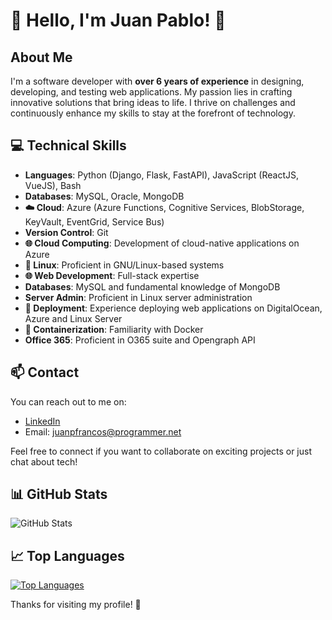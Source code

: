 # 👋 Hello, I'm Juan Pablo! 🚀

## About Me

I'm a software developer with **over 6 years of experience** in designing, developing, and testing web applications. My passion lies in crafting innovative solutions that bring ideas to life. I thrive on challenges and continuously enhance my skills to stay at the forefront of technology.

## 💻 Technical Skills

- **Languages**: Python (Django, Flask, FastAPI), JavaScript (ReactJS, VueJS), Bash
- **Databases**: MySQL, Oracle, MongoDB
- **☁️ Cloud**: Azure (Azure Functions, Cognitive Services, BlobStorage, KeyVault, EventGrid, Service Bus)
- **Version Control**: Git
- **🌐 Cloud Computing**: Development of cloud-native applications on Azure
- **🐧 Linux**: Proficient in GNU/Linux-based systems
- **🌐 Web Development**: Full-stack expertise
- **Databases**: MySQL and fundamental knowledge of MongoDB
- **Server Admin**: Proficient in Linux server administration
- **🚀 Deployment**: Experience deploying web applications on DigitalOcean, Azure and Linux Server
- **🐳 Containerization**: Familiarity with Docker
- **Office 365**: Proficient in O365 suite and Opengraph API

## 📫 Contact

You can reach out to me on:

- [LinkedIn](https://www.linkedin.com/in/juanpfrancos/)
- Email: [juanpfrancos@programmer.net](mailto:juanpfrancos@programmer.net)

Feel free to connect if you want to collaborate on exciting projects or just chat about tech!

## 📊 GitHub Stats

![GitHub Stats](https://github-readme-stats.vercel.app/api?username=juanpfrancos&show_icons=true&theme=radical)

## 📈 Top Languages

[![Top Languages](https://github-readme-stats.vercel.app/api/top-langs/?username=juanpfrancos&layout=compact&theme=radical)](https://github.com/juanpfrancos)

Thanks for visiting my profile! 🙌

